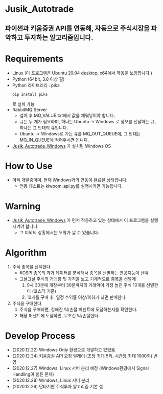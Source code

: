 Jusik_Autotrade
=======================

파이썬과 키움증권 API를 연동해, 자동으로 주식시장을 파악하고 투자하는 알고리즘입니다.
----

# Requirements
* Linux (이 프로그램은 Ubuntu 20.04 desktop, x64에서 작동을 보장합니다.)
* Python (64bit, 3.8 이상 필)
* Python 라이브러리 : pika
    ```shell   
    pip install pika
  ```
  로 설치 가능
* RabbitMQ Server
    * 설치 후 MQ_VALUE.txt에서 값을 채워넣어야 합니다.
    * 큐는 두 개가 필요하며, 하나는 Ubuntu -> Windows 로 정보를 전달하는 큐, 하나는 그 반대의 큐입니다.
    * Ubuntu -> Windows로 가는 큐를 MQ_OUT_QUEUE에, 그 반대는 MQ_IN_QUEUE에 적어주시면 됩니다.
* [Jusik_Autotrade_Windows](https://github.com/LuterGS/Jusik_Autotrade_Windows) 가 설치된 Windows OS


# How to Use
* 아직 개발중이며, 현재 Windows와의 연동이 완료된 상태입니다.
    * 연동 테스트는 kiwoom_api.py를 실행시키면 가능합니다.


# Warning
* [Jusik_Autotrade_Windows](https://github.com/LuterGS/Jusik_Autotrade_Windows) 가 먼저 작동하고 있는 상태에서 이 프로그램을 실행시켜야 합니다.
    * 그 이외의 상황에서는 오류가 날 수 있습니다.
    
# Algorithm
1. 주식 종목을 선택한다
    * KOSPI 종목의 과거 데이터를 분석해서 종목을 선별하는 인공지능이 선택
    * 그날그날 주식의 거래량 및 가격을 보고 기계적으로 종목을 선별계
        1. 9시 30분에 개장부터 30분까지의 거래액이 가장 높은 주식 10개를 선별한다 (코스닥 기준)
        2. 10개를 구매 후, 일정 수익률 이상/이하가 되면 판매한다.
2. 주식을 구매한다.
    1. 주식을 구매하면, 정해진 익/손절 퍼센트에 도달하는지를 확인한다.
    2. 해당 퍼센트에 도달하면, 무조건 익/손절한다.
    

# Develop Process
* (2020.12.22) Windows Only 환경으로 개발하고 있었음
* (2020.12.24) 키움증권 API 요청 딜레이 (초당 최대 5회, 시간당 최대 1000회) 반영
* (2020.12.27) Windows, Linux 서버 분리 예정 (Windows환경에서 Signal Handling이 힘든 문제)
* (2020.12.28) Windows, Linux 서버 분리
* (2020.12.29) 단타기반 주식투자 알고리즘 기본 설